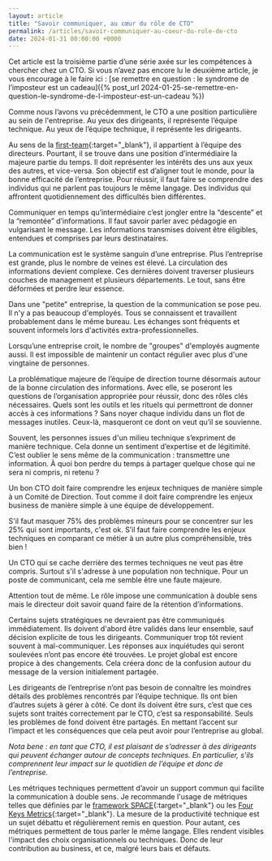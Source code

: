 ```yaml
---
layout: article
title: "Savoir communiquer, au cœur du rôle de CTO"
permalink: /articles/savoir-communiquer-au-coeur-du-role-de-cto
date: 2024-01-31 00:00:00 +0000
---
```


Cet article est la troisième partie d’une série axée sur les compétences à chercher chez un CTO. Si vous n’avez pas encore lu le deuxième article, je vous encourage à le faire ici : [se remettre en question : le syndrome de l’imposteur est un cadeau]({% post_url 2024-01-25-se-remettre-en-question-le-syndrome-de-l-imposteur-est-un-cadeau %})

Comme nous l’avons vu précédemment, le CTO a une position particulière au sein de l'entreprise. Au yeux des dirigeants, il représente l’équipe technique. Au yeux de l’équipe technique, il représente les dirigeants.

Au sens de la [first-team](https://www.youtube.com/watch?v=BjE_mPoZPSg){:target="_blank"}, il appartient à l’équipe des directeurs. Pourtant, il se trouve dans une position d’intermédiaire la majeure partie du temps. Il doit représenter les intérêts des uns aux yeux des autres, et vice-versa. Son objectif est d’aligner tout le monde, pour la bonne efficacité de l’entreprise. Pour réussir, il faut faire se comprendre des individus qui ne parlent pas toujours le même langage. Des individus qui affrontent quotidiennement des difficultés bien différentes.

Communiquer en temps qu’intermédiaire c’est jongler entre la “descente” et la “remontée” d’informations. Il faut savoir parler avec pédagogie en vulgarisant le message. Les informations transmises doivent être éligibles, entendues et comprises par leurs destinataires.

La communication est le système sanguin d’une entreprise. Plus l’entreprise est grande, plus le nombre de veines est élevé. La circulation des informations devient complexe. Ces dernières doivent traverser plusieurs couches de management et plusieurs départements. Le tout, sans  être déformées et perdre leur essence.

Dans une "petite" entreprise, la question de la communication se pose peu. Il n'y a pas beaucoup d'employés. Tous se connaissent et travaillent probablement dans le même bureau. Les échanges sont fréquents et souvent informels lors d'activités extra-professionnelles.

Lorsqu’une entreprise croit, le nombre de "groupes" d'employés augmente aussi. Il est impossible de maintenir un contact régulier avec plus d'une vingtaine de personnes.

La problématique majeure de l’équipe de direction tourne désormais autour de la bonne circulation des informations. Avec elle, se poseront les questions de l’organisation appropriée pour réussir, donc des rôles clés nécessaires. Quels sont les outils et les rituels qui permettront de donner accès à ces informations ? Sans noyer chaque individu dans un flot de messages inutiles. Ceux-là, masqueront ce dont on veut qu’il se souvienne.

Souvent, les personnes issues d'un milieu technique s’expriment de manière technique. Cela donne un sentiment d’expertise et de légitimité. C’est oublier le sens même de la communication : transmettre une information. À quoi bon perdre du temps à partager quelque chose qui ne sera ni compris, ni retenu ?

Un bon CTO doit faire comprendre les enjeux techniques de manière simple à un Comité de Direction. Tout comme il doit faire comprendre les enjeux business de manière simple à une équipe de développement.

S'il faut masquer 75% des problèmes mineurs pour se concentrer sur les 25% qui sont importants, c'est ok. S’il faut faire comprendre les enjeux techniques en comparant ce métier à un autre plus compréhensible, très bien !

Un CTO qui se cache derrière des termes techniques ne veut pas être compris. Surtout s'il s'adresse à une population non technique. Pour un poste de communicant, cela me semble être une faute majeure.

Attention tout de même. Le rôle impose une communication à double sens mais le directeur doit savoir quand faire de la rétention d’informations.

Certains sujets stratégiques ne devraient pas être communiqués immédiatement. Ils doivent d'abord être validés dans leur ensemble, sauf décision explicite de tous les dirigeants. Communiquer trop tôt revient souvent à mal-communiquer. Les réponses aux inquiétudes qui seront soulevées n’ont pas encore été trouvées. Le projet global est encore propice à des changements. Cela créera donc de la confusion autour du message de la version initialement partagée.

Les dirigeants de l’entreprise n’ont pas besoin de connaître les moindres détails des problèmes rencontrés par l’équipe technique. Ils ont bien d’autres sujets à gérer à côté. Ce dont ils doivent être surs, c’est que ces sujets sont traités correctement par le CTO, c’est sa responsabilité. Seuls les problèmes de fond doivent être partagés. En mettant l’accent sur l’impact et les conséquences que cela peut avoir pour l’entreprise au global.

*Nota bene : en tant que CTO, il est plaisant de s’adresser à des dirigeants qui peuvent échanger autour de concepts techniques. En particulier, s'ils comprennent leur impact sur le quotidien de l’équipe et donc de l’entreprise.*

Les métriques techniques permettent d’avoir un support commun qui facilite la communication à double sens. Je recommande l'usage de métriques telles que définies par le [framework SPACE](https://queue.acm.org/detail.cfm?id=3454124){:target="_blank"} ou les [Four Keys Metrics](https://www.atlassian.com/devops/frameworks/dora-metrics){:target="_blank"}. La mesure de la productivité technique est un sujet débattu et régulièrement remis en question. Pour autant, ces métriques permettent de tous parler le même langage. Elles rendent visibles l'impact des choix organisationnels ou techniques. Donc de leur contribution au business, et ce, malgré leurs bais et défauts.